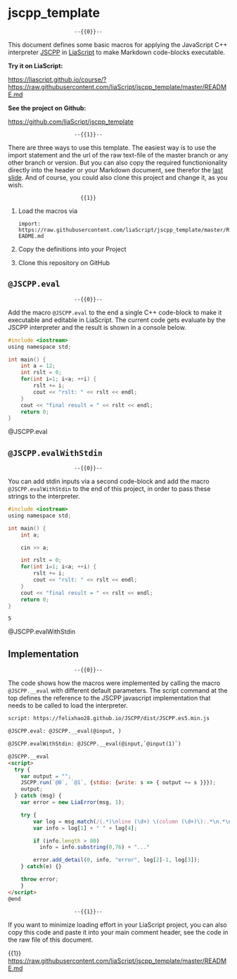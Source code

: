 <!--

author:   André Dietrich
email:    andre.dietrich@ovgu.de
version:  1.2.0
language: en
narrator: US English Female

script:   https://felixhao28.github.io/JSCPP/dist/JSCPP.es5.min.js

@JSCPP.__eval
<script>
  try {
    var output = "";
    JSCPP.run(`@0`, `@1`, {stdio: {write: s => { output += s }}});
    output;
  } catch (msg) {
    var error = new LiaError(msg, 1);
    try {
        var log = msg.match(/(.*)\nline (\d+) \(column (\d+)\):.*\n.*\n(.*)/);
        var info = log[1] + " " + log[4];
        if (info.length > 80)
          info = info.substring(0,76) + "..."
        error.add_detail(0, info, "error", log[2]-1, log[3]);
    } catch(e) {}
    throw error;
    }
</script>
@end

@JSCPP.eval: @JSCPP.__eval(@input, )

@JSCPP.evalWithStdin: @JSCPP.__eval(@input,`@input(1)`)

-->

# jscpp_template


                         --{{0}}--
This document defines some basic macros for applying the JavaScript C++
interpreter [JSCPP](https://felixhao28.github.io/JSCPP) in
[LiaScript](https://LiaScript.github.io) to make Markdown code-blocks
executable.

__Try it on LiaScript:__

https://liascript.github.io/course/?https://raw.githubusercontent.com/liaScript/jscpp_template/master/README.md

__See the project on Github:__

https://github.com/liaScript/jscpp_template

                         --{{1}}--
There are three ways to use this template. The easiest way is to use the import
statement and the url of the raw text-file of the master branch or any other
branch or version. But you can also copy the required functionionality directly
into the header or your Markdown document, see therefor the [last slide](#4).
And of course, you could also clone this project and change it, as you wish.

                           {{1}}
1. Load the macros via

   `import: https://raw.githubusercontent.com/liaScript/jscpp_template/master/README.md`

2. Copy the definitions into your Project

3. Clone this repository on GitHub


## `@JSCPP.eval`


                         --{{0}}--
Add the macro `@JSCPP.eval` to the end a single C++ code-block to make it
executable and editable in LiaScript. The current code gets evaluate by the
JSCPP interpreter and the result is shown in a console below.


``` c
#include <iostream>
using namespace std;

int main() {
    int a = 12;
    int rslt = 0;
    for(int i=1; i<a; ++i) {
        rslt += i;
        cout << "rslt: " << rslt << endl;
    }
    cout << "final result = " << rslt << endl;
    return 0;
}
```
@JSCPP.eval



## `@JSCPP.evalWithStdin`

                         --{{0}}--
You can add stdin inputs via a second code-block and add the macro
`@JSCPP.evalWithStdin` to the end of this project, in order to pass these
strings to the interpreter.


```c
#include <iostream>
using namespace std;

int main() {
    int a;

    cin >> a;

    int rslt = 0;
    for(int i=1; i<a; ++i) {
        rslt += i;
        cout << "rslt: " << rslt << endl;
    }
    cout << "final result = " << rslt << endl;
    return 0;
}
```
``` text +stdin
5
```
@JSCPP.evalWithStdin


## Implementation

                         --{{0}}--
The code shows how the macros were implemented by calling the macro
`@JSCPP.__eval` with different default parameters. The script command at the top
defines the reference to the JSCPP javascript implementation that needs to be
called to load the interpreter.

``` html
script: https://felixhao28.github.io/JSCPP/dist/JSCPP.es5.min.js

@JSCPP.eval: @JSCPP.__eval(@input, )

@JSCPP.evalWithStdin: @JSCPP.__eval(@input,`@input(1)`)

@JSCPP.__eval
<script>
  try {
    var output = "";
    JSCPP.run(`@0`, `@1`, {stdio: {write: s => { output += s }}});
    output;
  } catch (msg) {
    var error = new LiaError(msg, 1);

    try {
        var log = msg.match(/(.*)\nline (\d+) \(column (\d+)\):.*\n.*\n(.*)/);
        var info = log[1] + " " + log[4];

        if (info.length > 80)
          info = info.substring(0,76) + "..."

        error.add_detail(0, info, "error", log[2]-1, log[3]);
    } catch(e) {}

    throw error;
    }
</script>
@end
```

                         --{{1}}--
If you want to minimize loading effort in your LiaScript project, you can also
copy this code and paste it into your main comment header, see the code in the
raw file of this document.

{{1}} https://raw.githubusercontent.com/liaScript/jscpp_template/master/README.md
